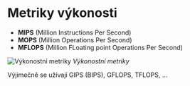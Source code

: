# Metriky výkonosti

- **MIPS** (Million Instructions Per Second)
- **MOPS** (Million Operations Per Second)
- **MFLOPS** (Million FLoating point Operations Per Second)

![Výkonostní metriky](26_metriky.png)
*Výkonostní metriky*

Výjimečně se užívají GIPS (BIPS), GFLOPS, TFLOPS, …